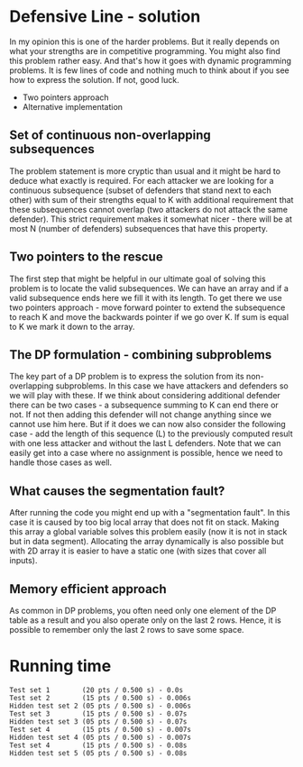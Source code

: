 # Defensive Line - solution
In my opinion this is one of the harder problems. But it really depends on what your strengths are in competitive programming. You might also find this problem rather easy. And that's how it goes with dynamic programming problems. It is few lines of code and nothing much to think about if you see how to express the solution. If not, good luck.
- Two pointers approach
- Alternative implementation

## Set of continuous non-overlapping subsequences
The problem statement is more cryptic than usual and it might be hard to deduce what exactly is required. For each attacker we are looking for a continuous subsequence (subset of defenders that stand next to each other) with sum of their strengths equal to K with additional requirement that  these subsequences cannot overlap (two attackers do not attack the same defender). This strict requirement makes it somewhat nicer - there will be at most N (number of defenders) subsequences that have this property.

## Two pointers to the rescue
The first step that might be helpful in our ultimate goal of solving this problem is to locate the valid subsequences. We can have an array and if a valid subsequence ends here we fill it with its length. To get there we use two pointers approach - move forward pointer to extend the subsequence to reach K and move the backwards pointer if we go over K. If sum is equal to K we mark it down to the array.

## The DP formulation - combining subproblems
The key part of a DP problem is to express the solution from its non-overlapping subproblems. In this case we have attackers and defenders so we will play with these. If we think about considering additional defender there can be two cases - a subsequence summing to K can end there or not. If not then adding this defender will not change anything since we cannot use him here.  But if it does we can now also consider the following case - add the length of this sequence (L) to the previously computed result with one less attacker and without the last L defenders. Note that we can easily get into a case where no assignment is possible, hence we need to handle those cases as well.

## What causes the segmentation fault?
After running the code you might end up with a "segmentation fault". In this case it is caused by too big local array that does not fit on stack. Making this array a global variable solves this problem easily (now it is not in stack but in data segment). Allocating the array dynamically is also possible but with 2D array it is easier to have a static one (with sizes that cover all inputs).

## Memory efficient approach
As common in DP problems, you often need only one element of the DP table as a result and you also operate only on the last 2 rows. Hence, it is possible to remember only the last 2 rows to save some space.

# Running time
    Test set 1        (20 pts / 0.500 s) - 0.0s
    Test set 2        (15 pts / 0.500 s) - 0.006s
    Hidden test set 2 (05 pts / 0.500 s) - 0.006s
    Test set 3        (15 pts / 0.500 s) - 0.07s
    Hidden test set 3 (05 pts / 0.500 s) - 0.07s
    Test set 4        (15 pts / 0.500 s) - 0.007s
    Hidden test set 4 (05 pts / 0.500 s) - 0.007s
    Test set 4        (15 pts / 0.500 s) - 0.08s
    Hidden test set 5 (05 pts / 0.500 s) - 0.08s
